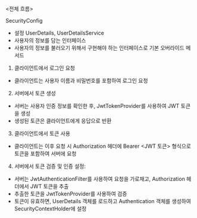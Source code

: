 <전체 흐름>

SecurityConfig
- 설정
UserDetails, UserDetailsService
- 사용자의 정보를 담는 인터페이스
- 사용자의 정보를 불러오기 위해서 구현해야 하는 인터페이스로 기본 오버라이드 메서드

1. 클라이언트에서 로그인 요청
- 클라이언트는 사용자 이름과 비밀번호를 포함하여 로그인 요청

2. 서버에서 토큰 생성
- 서버는 사용자 인증 정보를 확인한 후, JwtTokenProvider를 사용하여 JWT 토큰을 생성
- 생성된 토큰은 클라이언트에게 응답으로 반환

3. 클라이언트에서 토큰 사용
- 클라이언트는 이후 요청 시 Authorization 헤더에 Bearer <JWT 토큰> 형식으로 토큰을 포함하여 서버에 요청

4. 서버에서 토큰 검증 및 인증 설정:
- 서버는 JwtAuthenticationFilter를 사용하여 요청을 가로채고, Authorization 헤더에서 JWT 토큰을 추출
- 추출한 토큰을 JwtTokenProvider를 사용하여 검증
- 토큰이 유효하면, UserDetails 객체를 로드하고 Authentication 객체를 생성하여 SecurityContextHolder에 설정